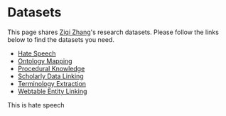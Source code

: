 # Datasets 

This page shares [Ziqi Zhang]'s research datasets. Please follow the links below to find the datasets you need.

  * [Hate Speech](#hate)
  * [Ontology Mapping](#ontomap)
  * [Procedural Knowledge](#procknow)
  * [Scholarly Data Linking](#scholarlydata)
  * [Terminology Extraction](#ate)
  * [Webtable Entity Linking](#webtable)

<a name="hate">This is hate speech</a>

[Ziqi Zhang]: <https://ziqizhang.github.io/>
